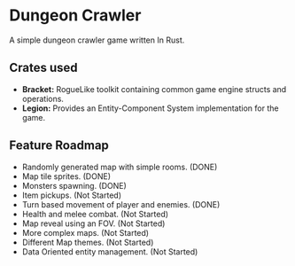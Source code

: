 # Dungeon Crawler

A simple dungeon crawler game written In Rust.

## Crates used

- <b>Bracket:</b> RogueLike toolkit containing common game engine structs and operations.
- <b>Legion:</b> Provides an Entity-Component System implementation for the game.

## Feature Roadmap

- Randomly generated map with simple rooms. (DONE)
- Map tile sprites. (DONE)
- Monsters spawning. (DONE)
- Item pickups. (Not Started)
- Turn based movement of player and enemies. (DONE)
- Health and melee combat. (Not Started)
- Map reveal using an FOV. (Not Started)
- More complex maps. (Not Started)
- Different Map themes. (Not Started)
- Data Oriented entity management. (Not Started)
